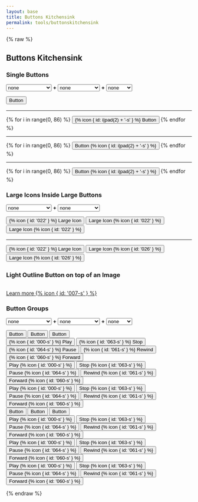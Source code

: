 ```yaml
---
layout: base
title: Buttons Kitchensink
permalink: tools/buttonskitchensink
---
```


{% raw %}

## Buttons Kitchensink
### Single Buttons

<form class="m-tb-4">
    <span yoi-modifier="btn--light btn--dark btn--attention btn--negative btn--positive btn--subtle">
        <select class="select select--large">
            <option value="">none</option>
            <option value="btn--light">light</option>
            <option value="btn--dark">dark</option>
            <option value="btn--attention">attention</option>
            <option value="btn--negative">error, negative</option>
            <option value="btn--positive">success, positive</option>
            <option value="btn--subtle">subtle</option>
        </select>
    </span>
    <b class="p-lr-1">+</b>
    <span yoi-modifier="btn--rounded btn--flat btn--outline">
        <select class="select select--large">
            <option value="">none</option>
            <option value="btn--rounded">rounded</option>
            <option value="btn--flat">flat</option>
            <option value="btn--flat btn--rounded">flat rounded</option>
            <option value="btn--outline btn--outline">outline</option>
            <option value="btn--rounded btn--outline">rounded outline</option>
        </select>
    </span>
    <b class="p-lr-1">+</b>
    <span yoi-modifier="btn--small btn--medium btn--large">
        <select class="select select--large">
            <option value="">none</option>
            <option value="btn--small">small</option>
            <option value="btn--medium">medium</option>
            <option value="btn--large">large</option>
        </select>
    </span>
</form>
<div class="documentation__blocks">
    <div class="documentation__block">
        <div class="documentation__example" yoi-controls>
            <button class="btn" style="margin-bottom: 3px;">
                <span>Button</span>
            </button>
            <hr class="ruler m-tb-4" />
            {% for i in range(0, 86) %}
                <button class="btn" style="margin-bottom: 3px;">
                    <span class="icon">{% icon { id: i|pad(2) + '-s' } %}</span>
                    <span>Button</span>
                </button>
            {% endfor %}
            <hr class="ruler m-tb-4" />
            {% for i in range(0, 86) %}
                <button class="btn" style="margin-bottom: 3px;">
                    <span>Button</span>
                    <span class="icon">{% icon { id: i|pad(2) + '-s' } %}</span>
                </button>
            {% endfor %}
            <hr class="ruler m-tb-4" />
            {% for i in range(0, 86) %}
                <button class="btn" style="margin-bottom: 3px;">
                    <span class="hidden">Button</span>
                    <span class="icon">{% icon { id: i|pad(2) + '-s' } %}</span>
                </button>
            {% endfor %}
        </div>
    </div>
</div>

### Large Icons Inside Large Buttons

<form class="m-tb-4">
    <span yoi-modifier="btn--light btn--dark btn--attention btn--negative btn--positive btn--subtle">
        <select class="select select--large">
            <option value="">none</option>
            <option value="btn--light">light</option>
            <option value="btn--dark">dark</option>
            <option value="btn--attention">attention</option>
            <option value="btn--negative">error, negative</option>
            <option value="btn--positive">success, positive</option>
            <option value="btn--subtle">subtle</option>
        </select>
    </span>
    <b class="p-lr-1">+</b>
    <span yoi-modifier="btn--rounded btn--flat btn--outline">
        <select class="select select--large">
            <option value="">none</option>
            <option value="btn--rounded">rounded</option>
            <option value="btn--flat">flat</option>
            <option value="btn--flat btn--rounded">flat rounded</option>
            <option value="btn--outline btn--outline">outline</option>
            <option value="btn--rounded btn--outline">rounded outline</option>
        </select>
    </span>
</form>
<div class="documentation__blocks">
    <div class="documentation__block">
        <div class="documentation__example">
            <button class="btn btn--large" style="margin-bottom: 3px;">
                <span class="icon">{% icon { id: '022' } %}</span>
                <span>Large Icon</span>
            </button>
            <button class="btn btn--large" style="margin-bottom: 3px;">
                <span>Large Icon</span>
                <span class="icon">{% icon { id: '022' } %}</span>
            </button>
            <button class="btn btn--large" style="margin-bottom: 3px;">
                <span class="hidden">Large Icon</span>
                <span class="icon">{% icon { id: '022' } %}</span>
            </button>
            <hr class="ruler m-tb-4" />
            <button class="btn btn--large" style="margin-bottom: 3px;">
                <span class="icon">{% icon { id: '022' } %}</span>
                <span>Large Icon</span>
            </button>
            <button class="btn btn--large" style="margin-bottom: 3px;">
                <span>Large Icon</span>
                <span class="icon">{% icon { id: '026' } %}</span>
            </button>
            <button class="btn btn--large" style="margin-bottom: 3px;">
                <span class="hidden">Large Icon</span>
                <span class="icon">{% icon { id: '026' } %}</span>
            </button>
        </div>
    </div>
</div>

### Light Outline Button on top of an Image

<div class="documentation__blocks">
    <div class="documentation__block">
        <div class="documentation__example">
            <div class="posterTeaser posterTeaser--bottom w-24">
                <img src="https://unsplash.it/240/240" alt="" />
                <p class="posterTeaser__body al-c m-b-2">
                    <a href="#" class="btn btn--light btn--large btn--outline">
                        <span>Learn more</span>
                        <span class="icon">{% icon { id: '007-s' } %}</span>
                    </a>
                </p>
            </div>
        </div>
    </div>
</div>

### Button Groups

<form class="m-tb-4">
    <span yoi-modifier="btn--light btn--dark btn--attention btn--negative btn--positive btn--subtle">
        <select class="select select--large">
            <option value="">none</option>
            <option value="btn--light">light</option>
            <option value="btn--dark">dark</option>
            <option value="btn--attention">attention</option>
            <option value="btn--negative">error, negative</option>
            <option value="btn--positive">success, positive</option>
            <option value="btn--subtle">subtle</option>
        </select>
    </span>
    <b class="p-lr-1">+</b>
    <span yoi-modifier="btn--rounded btn--flat btn--outline">
        <select class="select select--large">
            <option value="">none</option>
            <option value="btn--rounded">rounded</option>
            <option value="btn--flat">flat</option>
            <option value="btn--flat btn--rounded">flat rounded</option>
            <option value="btn--outline btn--outline">outline</option>
            <option value="btn--rounded btn--outline">rounded outline</option>
        </select>
    </span>
    <b class="p-lr-1">+</b>
    <span yoi-modifier="btn--small btn--medium btn--large">
        <select class="select select--large">
            <option value="">none</option>
            <option value="btn--small">small</option>
            <option value="btn--medium">medium</option>
            <option value="btn--large">large</option>
        </select>
    </span>
</form>
<div class="documentation__blocks">
    <div class="documentation__block">
        <div class="documentation__example">
            <div class="btns m-b-2">
                <button class="btn">Button</button>
                <button class="btn">Button</button>
                <button class="btn">Button</button>
            </div>
            <div class="btns m-b-2">
                <button class="btn">
                    <span class="icon">{% icon { id: '000-s' } %}</span>
                    <span>Play</span>
                </button>
                <button class="btn">
                    <span class="icon">{% icon { id: '063-s' } %}</span>
                    <span>Stop</span>
                </button>
                <button class="btn">
                    <span class="icon">{% icon { id: '064-s' } %}</span>
                    <span>Pause</span>
                </button>
                <button class="btn">
                    <span class="icon">{% icon { id: '061-s' } %}</span>
                    <span>Rewind</span>
                </button>
                <button class="btn">
                    <span class="icon">{% icon { id: '060-s' } %}</span>
                    <span>Forward</span>
                </button>
            </div>
            <div class="btns m-b-2">
                <button class="btn">
                    <span>Play</span>
                    <span class="icon">{% icon { id: '000-s' } %}</span>
                </button>
                <button class="btn">
                    <span>Stop</span>
                    <span class="icon">{% icon { id: '063-s' } %}</span>
                </button>
                <button class="btn">
                    <span>Pause</span>
                    <span class="icon">{% icon { id: '064-s' } %}</span>
                </button>
                <button class="btn">
                    <span>Rewind</span>
                    <span class="icon">{% icon { id: '061-s' } %}</span>
                </button>
                <button class="btn">
                    <span>Forward</span>
                    <span class="icon">{% icon { id: '060-s' } %}</span>
                </button>
            </div>
            <div class="btns m-b-2">
                <button class="btn">
                    <span class="hidden">Play</span>
                    <span class="icon">{% icon { id: '000-s' } %}</span>
                </button>
                <button class="btn">
                    <span class="hidden">Stop</span>
                    <span class="icon">{% icon { id: '063-s' } %}</span>
                </button>
                <button class="btn">
                    <span class="hidden">Pause</span>
                    <span class="icon">{% icon { id: '064-s' } %}</span>
                </button>
                <button class="btn">
                    <span class="hidden">Rewind</span>
                    <span class="icon">{% icon { id: '061-s' } %}</span>
                </button>
                <button class="btn">
                    <span class="hidden">Forward</span>
                    <span class="icon">{% icon { id: '060-s' } %}</span>
                </button>
            </div>
        </div>
    </div>
    <div class="documentation__block">
        <div class="documentation__example">
            <div class="btns btns--vertical m-b-2">
                <button class="btn">Button</button>
                <button class="btn">Button</button>
                <button class="btn">Button</button>
            </div>
            <div class="btns btns--vertical m-b-2">
                <button class="btn">
                    <span>Play</span>
                    <span class="icon">{% icon { id: '000-s' } %}</span>
                </button>
                <button class="btn">
                    <span>Stop</span>
                    <span class="icon">{% icon { id: '063-s' } %}</span>
                </button>
                <button class="btn">
                    <span>Pause</span>
                    <span class="icon">{% icon { id: '064-s' } %}</span>
                </button>
                <button class="btn">
                    <span>Rewind</span>
                    <span class="icon">{% icon { id: '061-s' } %}</span>
                </button>
                <button class="btn">
                    <span>Forward</span>
                    <span class="icon">{% icon { id: '060-s' } %}</span>
                </button>
            </div>
            <div class="btns btns--vertical m-b-2">
                <button class="btn">
                    <span>Play</span>
                    <span class="icon">{% icon { id: '000-s' } %}</span>
                </button>
                <button class="btn">
                    <span>Stop</span>
                    <span class="icon">{% icon { id: '063-s' } %}</span>
                </button>
                <button class="btn">
                    <span>Pause</span>
                    <span class="icon">{% icon { id: '064-s' } %}</span>
                </button>
                <button class="btn">
                    <span>Rewind</span>
                    <span class="icon">{% icon { id: '061-s' } %}</span>
                </button>
                <button class="btn">
                    <span>Forward</span>
                    <span class="icon">{% icon { id: '060-s' } %}</span>
                </button>
            </div>
            <div class="btns btns--vertical m-b-2">
                <button class="btn">
                    <span class="hidden">Play</span>
                    <span class="icon">{% icon { id: '000-s' } %}</span>
                </button>
                <button class="btn">
                    <span class="hidden">Stop</span>
                    <span class="icon">{% icon { id: '063-s' } %}</span>
                </button>
                <button class="btn">
                    <span class="hidden">Pause</span>
                    <span class="icon">{% icon { id: '064-s' } %}</span>
                </button>
                <button class="btn">
                    <span class="hidden">Rewind</span>
                    <span class="icon">{% icon { id: '061-s' } %}</span>
                </button>
                <button class="btn">
                    <span class="hidden">Forward</span>
                    <span class="icon">{% icon { id: '060-s' } %}</span>
                </button>
            </div>
        </div>
    </div>
</div>

<script>
    (function() {

        function initKitchensink() {

            $('[yoi-modifier]').on('change', function() {

                var $this = $(this);

                var allButtons       = $this.parent().next('.documentation__blocks').find('.btn');
                var modifierClasses  = $this.data('modifier');
                var selectedModifier = $this.find('option:selected').val();
                var dependendSelect  = $this.nextAll('span').first().find('[role="customSelect"]');

                allButtons.each(function() {

                    var $this = $(this);

                    $this.removeClass(modifierClasses);
                    $this.addClass(selectedModifier);

                    // special case because of flat/subtle depedency

                    if (selectedModifier === 'btn--subtle') {
                        dependendSelect.addClass('btn--disabled');
                        dependendSelect.find('select').prop('disabled', true);
                        dependendSelect.find('option').prop('selected', false);
                        $this.removeClass('btn--rounded btn--flat btn--outline');
                    } else {
                        dependendSelect.removeClass('btn--disabled');
                        dependendSelect.find('select').prop('disabled', false);
                    }

                });

            });

        }

        $(document).ready(initKitchensink);

    })();
</script>
{% endraw %}

